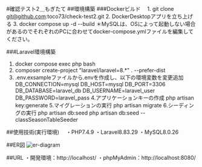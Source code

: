 #確認テスト2＿もぎたて
##環境構築
###Dockerビルド
　1. git clone git@github.com:toco73/check-test2.git
  2. DockerDesktopアプリを立ち上げる
  3. docker compose up -d --build
 ＊MySQLは、OSによって起動しない場合があるのでそれぞれのPCに合わせてdocker-compose.ymlファイルを編集してください。

 ###Laravel環境構築
  1. docker compose exec php bash
  2. composer create-project "laravel/laravel=8.*" . --prefer-dist
  3. .env.exsampleファイルから.envを作成し、以下の環境変数を変更追加
     DB_CONNECTION=mysql
     DB_HOST=mysql
     DB_PORT=3306
     DB_DATABASE=laravel_db
     DB_USERNAME=laravel_user
     DB_PASSWORD=laravel_pass
  4.アプリケーションキーの作成
     php artisan key:generate
  5.マイグレーションの実行
      php artisan migrate
  6.シーディングの実行
     php artisan db:seed
     php artisan db:seed --classSeasonTableSeeder
     
##使用技術(実行環境)
　・PHP7.4.9
  ・Laravel8.83.29
  ・MySQL8.0.26

##ER図
![er-diagram](https://github.com/user-attachments/assets/c82b6bc5-f98f-4218-b09b-23b4ce6c424d)

##URL
・開発環境：http://localhost/
・phpMyAdmin：http://localhost:8080/

